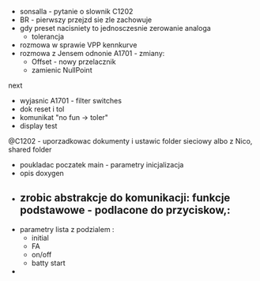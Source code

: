 - sonsalla - pytanie o slownik C1202
- BR - pierwszy przejzd sie zle zachowuje
- gdy preset nacisniety to jednosczesnie zerowanie analoga
	- tolerancja
- rozmowa w sprawie VPP kennkurve
- rozmowa z Jensem odnonie A1701 - zmiany:
	- Offset - nowy przelacznik
	- zamienic NullPoint

next
- wyjasnic A1701 - filter switches
- dok reset i tol
- komunikat "no fun -> toler"
- display test

@C1202 - uporzadkowac dokumenty i ustawic folder sieciowy albo z Nico, shared folder


- poukladac poczatek main - parametry inicjalizacja 
- opis doxygen
- zrobic abstrakcje do komunikacji: funkcje podstawowe - podlacone do przyciskow,:
	- 
- parametry lista z podzialem :
	- initial
	- FA
	- on/off
	- batty start
- 